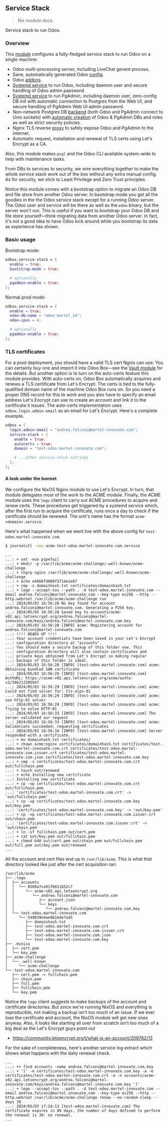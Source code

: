 Service Stack
-------------
> Nix module docs.

Service stack to run Odoo.


### Overview

This [module][iface] configures a fully-fledged service stack to run
Odoo on a single machine:
- Odoo multi-processing server, including LiveChat gevent process.
- Sane, automatically generated Odoo [config][cfg].
- Odoo [addons][addons].
- [Systemd service][svc] to run Odoo, including daemon user and
  secure handling of Odoo admin password.
- [Systemd service][pgadmin] to run PgAdmin, including daemon user,
  zero-config DB init with automatic connection to Postgres from
  the Web UI, and secure handling of PgAdmin Web UI admin password.
- Non-network Postgres DB [backend][mod] (both Odoo and PgAdmin
  connect to Unix sockets) with [automatic creation][init] of Odoo
  & PgAdmin DBs and roles as well as strict security policies.
- Nginx TLS reverse [proxy][proxy] to safely expose Odoo and PgAdmin
  to the internet.
- Automatic request, installation and renewal of TLS certs using
  Let's Encrypt as a CA.

Also, this module makes `psql` and the Odoo CLI available system-wide
to help with maintenance tasks.

From DBs to services to security, we wire everything together to
make the whole service stack work out of the box without any extra
manual config. As for security, we stick to Least Privilege and Zero
Trust principles.

Notice this module comes with a bootstrap option to migrate an Odoo
DB and file store from another Odoo server. In bootstrap mode you
get all the goodies in the the Odoo service stack except for a running
Odoo server. The Odoo user and service will be there as well as the
`odoo` binary, but the server won't run. This is useful if you want
to bootstrap your Odoo DB and file store yourself—think migrating
data from another Odoo server. In fact, it's not a good idea to have
Odoo kick around while you bootstrap its data as experience has shown.


### Basic usage

Bootstrap mode:

```nix
odbox.service-stack = {
  enable = true;
  bootstrap-mode = true;

  # optionally
  pgadmin-enable = true;
};
```

Normal prod mode:

```nix
odbox.service-stack = {
  enable = true;
  odoo-db-name = "odoo_martel_14";
  odoo-cpus = 4;

  # optionally
  pgadmin-enable = true;
};
```


### TLS certificates

For a prod deployment, you should have a valid TLS cert Ngnix can
use. You can certainly buy one and import it into Odoo Box—see the
[Vault module][vault] for the details. But another option is to turn
on the auto-certs feature this module provides. With auto-certs on,
Odoo Box automatically acquires and renews a TLS certificate from
Let's Encrypt. The certs is tied to the fully-qualified domain name
of the machine Odoo Box runs on. So you need a proper DNS record for
this to work and you also have to specify an email address Let's
Encrypt can use to create an account and link it to the certificate
it issues. The auto-certs implementation uses `odbox.login.admin-email`
as an email for Let's Encrypt. Here's a complete example.

```nix
odbox = {
  login.admin-email = "andrea.falconi@martel-innovate.com";
  service-stack = {
    enable = true;
    autocerts = true;
    domain = "test-odoo.martel-innovate.com";

    # ...other service stack settings
  };
};
```

#### A look under the bonnet
We configure the NixOS Nginx module to use Let's Encrypt. In turn,
that module delegates most of the work to the ACME module. Finally,
the ACME module uses the `lego` client to carry out ACME procedures
to acquire and renew certs. These procedures get triggered by a systemd
service which, after the first run to acquire the certificate, runs
once a day to check if the certificate should be renewed. The unit's
name has the format `acme-<domain>.service`.

Here's what happened when we went live with the above config for
`test-odoo.martel-innovate.com`.

```bash
$ journalctl -xeu acme-test-odoo.martel-innovate.com.service
```

```
...
...: + set -euo pipefail
...: + mkdir -p /var/lib/acme/acme-challenge/.well-known/acme-challenge
...: + chgrp nginx /var/lib/acme/acme-challenge/.well-known/acme-challenge
...: + echo e4968fd060f5714e1e87
...: + cmp -s domainhash.txt certificates/domainhash.txt
...: + lego --accept-tos --path . -d test-odoo.martel-innovate.com --email andrea.falconi@martel-innovate.com --key-type ec256 --http --http.webroot /var/lib/acme/acme-challenge run
...: 2024/05/03 16:56:28 No key found for account andrea.falconi@martel-innovate.com. Generating a P256 key.
...: 2024/05/03 16:56:28 Saved key to accounts/acme-v02.api.letsencrypt.org/andrea.falconi@martel-innovate.com/keys/andrea.falconi@martel-innovate.com.key
...: 2024/05/03 16:56:28 [INFO] acme: Registering account for andrea.falconi@martel-innovate.com
...: !!!! HEADS UP !!!!
...: Your account credentials have been saved in your Let's Encrypt
...: configuration directory at "accounts".
...: You should make a secure backup of this folder now. This
...: configuration directory will also contain certificates and
...: private keys obtained from Let's Encrypt so making regular
...: backups of this folder is ideal.
...: 2024/05/03 16:56:28 [INFO] [test-odoo.martel-innovate.com] acme: Obtaining bundled SAN certificate
...: 2024/05/03 16:56:29 [INFO] [test-odoo.martel-innovate.com] AuthURL: https://acme-v02.api.letsencrypt.org/acme/authz-v3/346212285947
...: 2024/05/03 16:56:29 [INFO] [test-odoo.martel-innovate.com] acme: Could not find solver for: tls-alpn-01
...: 2024/05/03 16:56:29 [INFO] [test-odoo.martel-innovate.com] acme: use http-01 solver
...: 2024/05/03 16:56:29 [INFO] [test-odoo.martel-innovate.com] acme: Trying to solve HTTP-01
...: 2024/05/03 16:56:33 [INFO] [test-odoo.martel-innovate.com] The server validated our request
...: 2024/05/03 16:56:33 [INFO] [test-odoo.martel-innovate.com] acme: Validations succeeded; requesting certificates
...: 2024/05/03 16:56:34 [INFO] [test-odoo.martel-innovate.com] Server responded with a certificate.
...: + mv domainhash.txt certificates/
...: + chown acme:nginx certificates/domainhash.txt certificates/test-odoo.martel-innovate.com.crt certificates/test-odoo.martel-innovate.com.issuer.crt certificates/test-odoo.martel-innovate.com.json certificates/test-odoo.martel-innovate.com.key
...: + cmp -s certificates/test-odoo.martel-innovate.com.crt out/fullchain.pem
...: + touch out/renewed
...: + echo Installing new certificate
...: Installing new certificate
...: + cp -vp certificates/test-odoo.martel-innovate.com.crt out/fullchain.pem
...: 'certificates/test-odoo.martel-innovate.com.crt' -> 'out/fullchain.pem'
...: + cp -vp certificates/test-odoo.martel-innovate.com.key out/key.pem
...: 'certificates/test-odoo.martel-innovate.com.key' -> 'out/key.pem'
...: + cp -vp certificates/test-odoo.martel-innovate.com.issuer.crt out/chain.pem
...: 'certificates/test-odoo.martel-innovate.com.issuer.crt' -> 'out/chain.pem'
...: + ln -sf fullchain.pem out/cert.pem
...: + cat out/key.pem out/fullchain.pem
...: + chmod 640 out/cert.pem out/chain.pem out/fullchain.pem out/full.pem out/key.pem out/renewed
...
```

All the account and cert files end up in `/var/lib/acme`. This is
what that directory looked like just after the cert acquisition ran:

```
/var/lib/acme
├── .lego
│  ├── accounts
│  │  └── 8569a7ce81f6811b52c7
│  │     └── acme-v02.api.letsencrypt.org
│  │        └── andrea.falconi@martel-innovate.com
│  │           ├── account.json
│  │           └── keys
│  │              └── andrea.falconi@martel-innovate.com.key
│  └── test-odoo.martel-innovate.com
│     └── 549839e4ae8616de7ad5
│        ├── domainhash.txt
│        ├── test-odoo.martel-innovate.com.crt
│        ├── test-odoo.martel-innovate.com.issuer.crt
│        ├── test-odoo.martel-innovate.com.json
│        └── test-odoo.martel-innovate.com.key
├── .minica
│  ├── cert.pem
│  └── key.pem
├── acme-challenge
│  └── .well-known
│     └── acme-challenge
└── test-odoo.martel-innovate.com
   ├── cert.pem -> fullchain.pem
   ├── chain.pem
   ├── full.pem
   ├── fullchain.pem
   └── key.pem
```

Notice the `lego` client suggests to make backups of the account and
certificate directories. But since we're running NixOS and everything
is reproducible, not making a backup isn't too much of an issue. If
we ever lose the certificate and account, the NixOS module will get
new ones anyway. Also, it looks like starting all over from scratch
isn't too much of a big deal as the Let's Encrypt guys point out
- https://community.letsencrypt.org/t/what-is-an-account/209782/13

For the sake of completeness, here's another service log extract
which shows what happens with the daily renewal check.

```
...
...: ++ find accounts -name andrea.falconi@martel-innovate.com.key
...: + '[' -e certificates/test-odoo.martel-innovate.com.key -a -e certificates/test-odoo.martel-innovate.com.crt -a -n accounts/acme-v02.api.letsencrypt.org/andrea.falconi@martel-innovate.com/keys/andrea.falconi@martel-innovate.com.key ']'
...: + lego --accept-tos --path . -d test-odoo.martel-innovate.com --email andrea.falconi@martel-innovate.com --key-type ec256 --http --http.webroot /var/lib/acme/acme-challenge renew --no-random-sleep --days 30
...: 2024/05/03 17:24:13 [test-odoo.martel-innovate.com] The certificate expires in 89 days, the number of days defined to perform the renewal is 30: no renewal.
...
```




[addons]: ../../pkgs/odoo-addons/docs.md
[cfg]: ./odoo-config.nix
[iface]: ./interface.nix
[init]: ./db-init.nix
[mod]: ./module.nix
[pgadmin]: ./pgadmin.nix
[proxy]: ./nginx.nix
[svc]: ./odoo-svc.nix
[vault]: ../vault/docs.md
